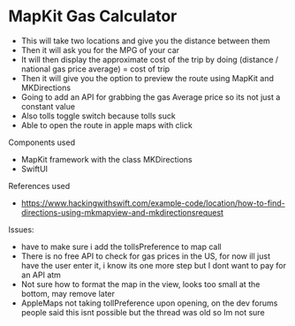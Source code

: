 # MapKit Gas Calculator

* This will take two locations and give you the distance between them
* Then it will ask you for the MPG of your car
* It will then display the approximate cost of the trip by doing (distance / national gas price average) = cost of trip
* Then it will give you the option to preview the route using MapKit and MKDirections
* Going to add an API for grabbing the gas Average price so its not just a constant value
* Also tolls toggle switch because tolls suck
* Able to open the route in apple maps with click

Components used
* MapKit framework with the class MKDirections
* SwiftUI 

References used
* https://www.hackingwithswift.com/example-code/location/how-to-find-directions-using-mkmapview-and-mkdirectionsrequest


Issues: 
* have to make sure i add the tollsPreference to map call
* There is no free API to check for gas prices in the US, for now ill just have the user enter it, i know its one more step but I dont want to pay for an API atm
* Not sure how to format the map in the view, looks too small at the bottom, may remove later
* AppleMaps not taking tollPreference upon opening, on the dev forums people said this isnt possible but the thread was old so Im not sure 
